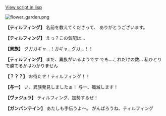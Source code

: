 [View script in lisp](../scripts/100002.txt)

![flower_garden.png](../images/backgrounds/flower_garden.png)

**【ティルフィング】**
名前を教えてくださって、
ありがとうございます。

**【ティルフィング】**
えっ？この気配は…

**【異族】**
グガガギャ…！ガギャ…グガ…！！

**【ティルフィング】**
まだ、異族がいるようです
でも…これだけの数…
私ひとりで勝てるかはわかりません

**【？？？】**
お待たせ！ティルフィング！！

**【与一】**
い、異族発見しましたぁ！
与一、殲滅します！

**【ヴァジュラ】**
ティルフィング、加勢するぜ！

**【ガンバンテイン】**
あたしも手伝うよ〜。
がんばろうね、ティルフィング